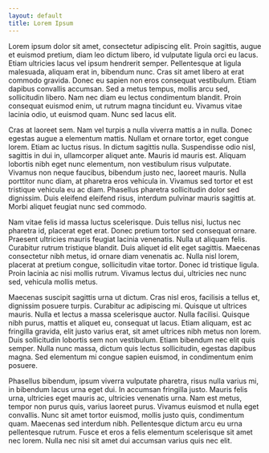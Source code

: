 ```yaml
---
layout: default
title: Lorem Ipsum
---
```


Lorem ipsum dolor sit amet, consectetur adipiscing elit. Proin sagittis, augue et euismod pretium, diam leo dictum libero, id vulputate ligula orci eu lacus. Etiam ultricies lacus vel ipsum hendrerit semper. Pellentesque at ligula malesuada, aliquam erat in, bibendum nunc. Cras sit amet libero at erat commodo gravida. Donec eu sapien non eros consequat vestibulum. Etiam dapibus convallis accumsan. Sed a metus tempus, mollis arcu sed, sollicitudin libero. Nam nec diam eu lectus condimentum blandit. Proin consequat euismod enim, ut rutrum magna tincidunt eu. Vivamus vitae lacinia odio, ut euismod quam. Nunc sed lacus elit.

Cras at laoreet sem. Nam vel turpis a nulla viverra mattis a in nulla. Donec egestas augue a elementum mattis. Nullam et ornare tortor, eget congue lorem. Etiam ac luctus risus. In dictum sagittis nulla. Suspendisse odio nisl, sagittis in dui in, ullamcorper aliquet ante. Mauris id mauris est. Aliquam lobortis nibh eget nunc elementum, non vestibulum risus vulputate. Vivamus non neque faucibus, bibendum justo nec, laoreet mauris. Nulla porttitor nunc diam, at pharetra eros vehicula in. Vivamus sed tortor et est tristique vehicula eu ac diam. Phasellus pharetra sollicitudin dolor sed dignissim. Duis eleifend eleifend risus, interdum pulvinar mauris sagittis at. Morbi aliquet feugiat nunc sed commodo.

Nam vitae felis id massa luctus scelerisque. Duis tellus nisi, luctus nec pharetra id, placerat eget erat. Donec pretium tortor sed consequat ornare. Praesent ultricies mauris feugiat lacinia venenatis. Nulla ut aliquam felis. Curabitur rutrum tristique blandit. Duis aliquet id elit eget sagittis. Maecenas consectetur nibh metus, id ornare diam venenatis ac. Nulla nisl lorem, placerat at pretium congue, sollicitudin vitae tortor. Donec id tristique ligula. Proin lacinia ac nisi mollis rutrum. Vivamus lectus dui, ultricies nec nunc sed, vehicula mollis metus.

Maecenas suscipit sagittis urna ut dictum. Cras nisl eros, facilisis a tellus et, dignissim posuere turpis. Curabitur ac adipiscing mi. Quisque ut ultrices mauris. Nulla et lectus a massa scelerisque auctor. Nulla facilisi. Quisque nibh purus, mattis et aliquet eu, consequat ut lacus. Etiam aliquam, est ac fringilla gravida, elit justo varius erat, sit amet ultrices nibh metus non lorem. Duis sollicitudin lobortis sem non vestibulum. Etiam bibendum nec elit quis semper. Nulla nunc massa, dictum quis lectus sollicitudin, egestas dapibus magna. Sed elementum mi congue sapien euismod, in condimentum enim posuere.

Phasellus bibendum, ipsum viverra vulputate pharetra, risus nulla varius mi, in bibendum lacus urna eget dui. In accumsan fringilla justo. Mauris felis urna, ultricies eget mauris ac, ultricies venenatis urna. Nam est metus, tempor non purus quis, varius laoreet purus. Vivamus euismod et nulla eget convallis. Nunc sit amet tortor euismod, mollis justo quis, condimentum quam. Maecenas sed interdum nibh. Pellentesque dictum arcu eu urna pellentesque rutrum. Fusce et eros a felis elementum scelerisque sit amet nec lorem. Nulla nec nisi sit amet dui accumsan varius quis nec elit.
